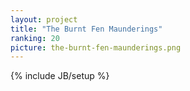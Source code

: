 ```yaml
---
layout: project
title: "The Burnt Fen Maunderings"
ranking: 20
picture: the-burnt-fen-maunderings.png
---
```

{% include JB/setup %}

